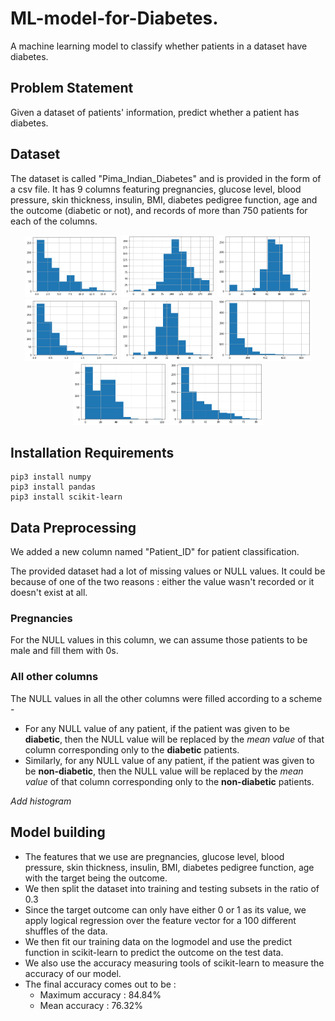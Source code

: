 # ML-model-for-Diabetes.

A machine learning model to classify whether patients in a dataset have diabetes.

## Problem Statement
Given a dataset of patients' information, predict whether a patient has diabetes.

## Dataset
The dataset is called "Pima_Indian_Diabetes" and is provided in the form of a csv file. It has 9 columns featuring pregnancies, glucose level, blood pressure, skin thickness, insulin, BMI, diabetes pedigree function, age and the outcome (diabetic or not), and records of more than 750 patients for each of the columns.

<p align="center">
  <img src="Figures/preg1.png" width="150">
  <img src="Figures/glu1.png" width="150">
  <img src="Figures/bp1.png" width="150">
  <img src="Figures/dpf1.png" width="150">
  <img src="Figures/bmi1.png" width="150">
  <img src="Figures/ins1.png" width="150">
  <img src="Figures/st1.png" width="150">
  <img src="Figures/age1.png" width="150">

</p>

## Installation Requirements
```
pip3 install numpy
pip3 install pandas
pip3 install scikit-learn 
```

## Data Preprocessing
We added a new column named "Patient_ID" for patient classification.

The provided dataset had a lot of missing values or NULL values. It could be because of one of the two reasons : either the value wasn't recorded or it doesn't exist at all.

### Pregnancies
For the NULL values in this column, we can assume those patients to be male and fill them with 0s.

### All other columns
The NULL values in all the other columns were filled according to a scheme - 
- For any NULL value of any patient, if the patient was given to be **diabetic**, then the NULL value will be replaced by the *mean value* of that column corresponding only to the **diabetic** patients.
- Similarly, for any NULL value of any patient, if the patient was given to be **non-diabetic**, then the NULL value will be replaced by the *mean value* of that column corresponding only to the **non-diabetic** patients.

*Add histogram*

## Model building
- The features that we use are pregnancies, glucose level, blood pressure, skin thickness, insulin, BMI, diabetes pedigree function, age with the target being the outcome.
- We then split the dataset into training and testing subsets in the ratio of 0.3
- Since the target outcome can only have either 0 or 1 as its value, we apply logical regression over the feature vector for a 100 different shuffles of the data.
- We then fit our training data on the logmodel and use the predict function in scikit-learn to predict the outcome on the test data.
- We also use the accuracy measuring tools of scikit-learn to measure the accuracy of our model.
- The final accuracy comes out to be : 
    - Maximum accuracy : 84.84%
    - Mean accuracy : 76.32% 





